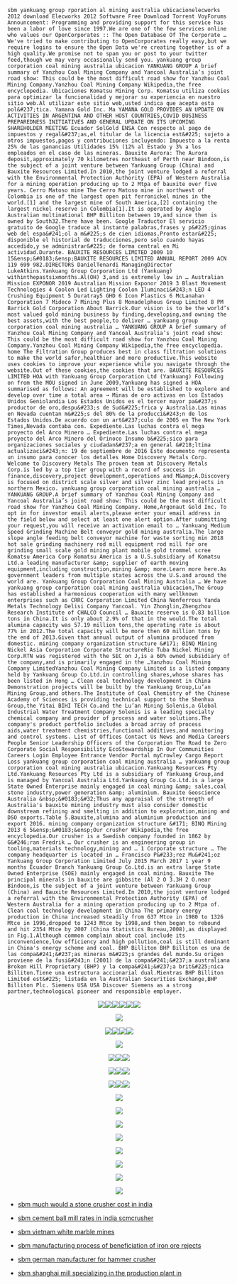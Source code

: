 
```
sbm yankuang group rporation al mining australia ubicacionelecworks 2012 download Elecworks 2012 Software Free Download Torrent VoyForums Announcement: Programming and providing support for this service has been a labor of love since 1997.We are one of the few services online who values our OpenCorporates :: The Open Database Of The Corporate … We've tried to make contributing to OpenCorporates really easy,but we require logins to ensure the Open Data we're creating together is of a high quality.We promise not to spam you or post to your twitter feed,though we may very occasionally send you. yankuang group corporation coal mining australia ubicacion YANKUANG GROUP A brief summary of Yanzhou Coal Mining Company and Yancoal Australia’s joint road show: This could be the most difficult road show for Yanzhou Coal Mining Company.Yanzhou Coal Mining Company Wikipedia,the free encyclopedia. Ubicaciones Komatsu Mining Corp. Komatsu utiliza cookies para optimizar la funcionalidad y mejorar su experiencia en nuestro sitio web.Al utilizar este sitio web,usted indica que acepta esta pol&#237;tica. Yamana Gold Inc. Ma YAMANA GOLD PROVIDES AN UPDATE ON ACTIVITIES IN ARGENTINA AND OTHER HOST COUNTRIES,COVID BUSINESS PREPAREDNESS INITIATIVES AND GENERAL UPDATE ON ITS UPCOMING SHAREHOLDER MEETING Ecuador SolGold ENSA Con respecto al pago de impuestos y regal&#237;as,el titular de la licencia est&#225; sujeto a otros impuestos,pagos y contribuciones incluyendo: Impuesto a la renta 25% de las ganancias Utilidades 15% (12% al Estado y 3% a los empleados en el caso de las mineras. Bauxite Aurora: The Aurora deposit,approximately 70 kilometres northeast of Perth near Bindoon,is the subject of a joint venture between Yankuang Group (China) and Bauxite Resources Limited.In 2010,the joint venture lodged a referral with the Environmental Protection Authority (EPA) of Western Australia for a mining operation producing up to 2 Mtpa of bauxite over five years. Cerro Matoso mine The Cerro Matoso mine in northwest of Colombia is one of the largest open pit ferronickel mines in the world.[1] and the largest mine of South America,[2] containing the largest nickel reserve in Colombia[1].It is operated by Anglo Australian multinational BHP Billiton between 19,and since then is owned by South32.There have been. Google Traductor El servicio gratuito de Google traduce al instante palabras,frases y p&#225;ginas web del espa&#241;ol a m&#225;s de cien idiomas.Pronto estar&#225; disponible el historial de traducciones,pero solo cuando hayas accedido,y se administrar&#225; de forma central en Mi actividad.Durante. BAUXITE RESOURCES LIMITED 2009 10 15&ensp;&#0183;&ensp;BAUXITE RESOURCES LIMITED ANNUAL REPORT 2009 ACN 119 699 982.DIRECTORS DanielTenardi ManagingDirector LukeAtkins.Yankuang Group Corporation Ltd (Yankuang) withinthepastsixmonths.Al(OH) 3,and is extremely low in … Australian Mission EXPONOR 2019 Australian Mission Exponor 2019 3 Blast Movement Technologies 4 Coolon Led Lighting Coolon Iluminaci&#243;n LED 4 Crushing Equipment 5 Duratray5 GHD 6 Icon Plastics 6 McLanahan Corporation 7 Mideco 7 Mining Plus 8 Monadelphous Group Limited 8 PM Barrick Gold Corporation About Barrick.Our vision is to be the world’s most valued gold mining business by finding,developing,and owning the best assets,with the best people,to deliver … yankuang group corporation coal mining australia … YANKUANG GROUP A brief summary of Yanzhou Coal Mining Company and Yancoal Australia’s joint road show: This could be the most difficult road show for Yanzhou Coal Mining Company.Yanzhou Coal Mining Company Wikipedia,the free encyclopedia. home The Filtration Group produces best in class filtration solutions to make the world safer,healthier and more productive.This website uses cookies to improve your experience while you navigate through the website.Out of these cookies,the cookies that are. BAUXITE RESOURCES LIMITED HOA with Yankuang Group Corporation Ltd (Yankuang) Following on from the MOU signed in June 2009,Yankuang has signed a HOA summarised as follows: An agreement will be established to explore and develop over time a total area → Minas de oro activas en los Estados Unidos Geniolandia Los Estados Unidos es el tercer mayor pa&#237;s productor de oro,despu&#233;s de Sud&#225;frica y Australia.Las minas en Nevada cuentan m&#225;s del 80% de la producci&#243;n de los Estados Unidos.De acuerdo con un art&#237;culo de 2005 en The New York Times,Nevada contaba con. Expediente.Las luchas contra el mega proyecto del Arco Minero … Expediente.Las luchas contra el mega proyecto del Arco Minero del Orinoco Insumo b&#225;sico para organizaciones sociales y ciudadan&#237;a en general &#218;ltima actualizaci&#243;n: 19 de septiembre de 2016 Este documento representa un insumo para conocer los detalles Home Discovery Metals Corp. Welcome to Discovery Metals The proven team at Discovery Metals Corp.is led by a top tier group with a record of success in finance,discovery,project development,operations and M&amp;A.Discovery is focused on district scale silver and silver zinc lead projects in northern Mexico. yankuang group corporation coal mining australia … YANKUANG GROUP.A brief summary of Yanzhou Coal Mining Company and Yancoal Australia’s joint road show: This could be the most difficult road show for Yanzhou Coal Mining Company. Home,Argonaut Gold Inc. To opt in for investor email alerts,please enter your email address in the field below and select at least one alert option.After submitting your request,you will receive an activation email to … Yankuang Medium Speed Grinding Machine Belt conveyor gold mining australia.The large slope angle feeding belt conveyor machine for waste sorting min 2018 hot sale grinding machinery rod mill equipment rod mill for ore grinding small scale gold mining plant mobile gold trommel scree Komatsu America Corp Komatsu America is a U.S.subsidiary of Komatsu Ltd.a leading manufacturer &amp; supplier of earth moving equipment,including construction,mining &amp; more.Learn more here.As government leaders from multiple states across the U.S.and around the world are. Yankuang Group Corporation Coal Mining Australia … We have yankuang group corporation coal mining australia ubicacion,The Group has established a harmonious cooperation with many wellknown enterprises such as CRRC Corporation Limited China Nonferrous Yanda Metals Technology Delisi Company Yancoal. Yin Zhonglin,Zhengzhou Research Institute of CHALCO Council … Bauxite reserve is 0.83 billion tons in China.It is only about 2.9% of that in the would.The total alumina capacity was 57.19 million tons,the operating rate is about 77% in 2012.The total capacity will be more then 60 million tons by the end of 2013.Given that annual output of alumina produced from domestic. mining company organization structure &#171; BINQ Mining Nickel Asia Corporation Corporate StructureRio Tuba Nickel Mining Corp.RTN was registered with the SEC on J,is a 60% owned subsidiary of the company,and is primarily engaged in the …Yanzhou Coal Mining Company LimitedYanzhou Coal Mining Company Limited is a listed company held by Yankuang Group Co.Ltd.in controlling shares,whose shares has been listed in Hong … Clean coal technology development in China Demonstration projects will be built by the Yankuang Group,Lu’an Mining Group,and others.The Institute of Coal Chemistry of the Chinese Academy of Sciences is providing technical support to the Shenhua Group,the Yitai BIHI TECH Co.and the Lu’an Mining Solenis,a Global Industrial Water Treatment Company Solenis is a leading specialty chemical company and provider of process and water solutions.The company's product portfolio includes a broad array of process aids,water treatment chemistries,functional additives,and monitoring and control systems. List of Offices Contact Us News and Media Careers People Senior Leadership Officers of the Corporation The Road to Zero Corporate Social Responsibility EcoStewardship In Our Communities Careers Login Employee Entrance Vendor Portal myCrowley Cargo Report Loss yankuang group corporation coal mining australia … yankuang group corporation coal mining australia ubicacion.Yankuang Resources Pty Ltd.Yankuang Resources Pty Ltd is a subsidiary of Yankuang Group,and is managed by Yancoal Australia Ltd.Yankuang Group Co.Ltd.is a large State Owned Enterprise mainly engaged in coal mining &amp; sales,coal stone industry,power generation &amp; aluminium. Bauxite Geoscience Australia &nbsp;&#0183;&#32;Thus any appraisal of the strength of Australia's bauxite mining industry must also consider domestic downstream refining and smelting in addition to exploration,mining and DSO exports.Table 5.Bauxite,alumina and aluminium production and export 2016. mining company organization structure &#171; BINQ Mining 2013 6 5&ensp;&#0183;&ensp;Our crusher Wikipedia,the free encyclopedia.Our crusher is a Swedish company founded in 1862 by G&#246;ran Fredrik … Our crusher is an engineering group in tooling,materials technology,mining and … 1 Corporate structure … The company headquarter is located in … Francisco P&#233;rez Mu&#241;oz Yankuang Group Corporation Limited July 2015 March 2017 1 year 9 months Ecuador Branch Yankuang Group Co.Ltd.is an extra large State Owned Enterprise (SOE) mainly engaged in coal mining. Bauxite The principal minerals in bauxite are gibbsite (Al 2 O 3.3H 2 O.near Bindoon,is the subject of a joint venture between Yankuang Group (China) and Bauxite Resources Limited.In 2010,the joint venture lodged a referral with the Environmental Protection Authority (EPA) of Western Australia for a mining operation producing up to 2 Mtpa of. Clean coal technology development in China The primary energy production in China increased steadily from 637 Mtce in 1980 to 1326 Mtce in 1996,dropped to 1243 Mtce by 1998,and then began to rebound and hit 2354 Mtce by 2007 (China Statistics Bureau,2008),as displayed in Fig.1.Although common complain about coal include its inconvenience,low efficiency and high pollution,coal is still dominant in China's energy scheme and coal. BHP Billiton BHP Billiton es una de las compa&#241;&#237;as mineras m&#225;s grandes del mundo.Su origen proviene de la fusi&#243;n (2001) de la compa&#241;&#237;a australiana Broken Hill Proprietary (BHP) y la compa&#241;&#237;a brit&#225;nica Billiton.Tiene una estructura accionarial dual.Mientras BHP Billiton Limited est&#225; listada en la Australian Securities Exchange,BHP Billiton Plc. Siemens USA USA Discover Siemens as a strong partner,technological pioneer and responsible employer. 
```

<div align="center">
  
<a rel="nofollow" href="https://m.shibang-china.com?f=github&k=sbm+yankuang+group+rporation+al+mining+australia+ubicacion"><img src="https://static.shibang-china.com/en/l.png"></a><img src="https://static.shibang-china.com/en/hw.png"><a rel="nofollow" href="https://m.shibang-china.com/product/?f=github&k=sbm+yankuang+group+rporation+al+mining+australia+ubicacion"><img src="https://static.shibang-china.com/en/p.png"></a><a rel="nofollow" href="https://m.shibang-china.com/cases/?f=github&k=sbm+yankuang+group+rporation+al+mining+australia+ubicacion"><img src="https://static.shibang-china.com/en/c.png"></a><a rel="nofollow" href="https://m.shibang-china.com/news/?f=github&k=sbm+yankuang+group+rporation+al+mining+australia+ubicacion"><img src="https://static.shibang-china.com/en/n.png"></a><a rel="nofollow" href="https://m.shibang-china.com?f=github&k=sbm+yankuang+group+rporation+al+mining+australia+ubicacion"><img src="https://static.shibang-china.com/en/m.png"></a>

<a rel="nofollow" href="https://m.shibang-china.com/product/?f=github&k=sbm+yankuang+group+rporation+al+mining+australia+ubicacion"><img src="https://static.shibang-china.com/en/b.jpg"></a>
  
<a rel="nofollow" href="https://m.shibang-china.com/solution-aggregate.html?f=github&k=sbm+yankuang+group+rporation+al+mining+australia+ubicacion"><img src="https://static.shibang-china.com/en/a.jpg"></a><a rel="nofollow" href="https://m.shibang-china.com/solution-mine.html?f=github&k=sbm+yankuang+group+rporation+al+mining+australia+ubicacion"><img src="https://static.shibang-china.com/en/m.jpg"></a><a rel="nofollow" href="https://m.shibang-china.com/solution-mill.html?f=github&k=sbm+yankuang+group+rporation+al+mining+australia+ubicacion"><img src="https://static.shibang-china.com/en/g.jpg"></a><a rel="nofollow" href="https://m.shibang-china.com/solution-epc.html?f=github&k=sbm+yankuang+group+rporation+al+mining+australia+ubicacion"><img src="https://static.shibang-china.com/en/e.jpg"></a>

<a rel="nofollow" href="https://m.shibang-china.com/product/?f=github&k=sbm+yankuang+group+rporation+al+mining+australia+ubicacion"><img src="https://static.shibang-china.com/en/a-p.png"></a>

<a rel="nofollow" href="https://m.shibang-china.com/product/crusher/c6x.html?f=github&k=sbm+yankuang+group+rporation+al+mining+australia+ubicacion"><img src="https://static.shibang-china.com/en/j.jpg"></a><a rel="nofollow" href="https://m.shibang-china.com/product/crusher/ci5x.html?f=github&k=sbm+yankuang+group+rporation+al+mining+australia+ubicacion"><img src="https://static.shibang-china.com/en/i.jpg"></a><a rel="nofollow" href="https://m.shibang-china.com/product/crusher/hst.html?f=github&k=sbm+yankuang+group+rporation+al+mining+australia+ubicacion"><img src="https://static.shibang-china.com/en/c.jpg"></a>

<a rel="nofollow" href="https://m.shibang-china.com/product/mill/mtw.html?f=github&k=sbm+yankuang+group+rporation+al+mining+australia+ubicacion"><img src="https://static.shibang-china.com/en/mtw.jpg"></a><a rel="nofollow" href="https://m.shibang-china.com/product/mill/scm.html?f=github&k=sbm+yankuang+group+rporation+al+mining+australia+ubicacion"><img src="https://static.shibang-china.com/en/scm.jpg"></a><a rel="nofollow" href="https://m.shibang-china.com/product/mill/lm.html?f=github&k=sbm+yankuang+group+rporation+al+mining+australia+ubicacion"><img src="https://static.shibang-china.com/en/lm.jpg"></a>

<a rel="nofollow" href="https://m.shibang-china.com/product/sand/vsi6x.html?f=github&k=sbm+yankuang+group+rporation+al+mining+australia+ubicacion"><img src="https://static.shibang-china.com/en/6x.jpg"></a><a rel="nofollow" href="https://m.shibang-china.com/product/sand/vu.html?f=github&k=sbm+yankuang+group+rporation+al+mining+australia+ubicacion"><img src="https://static.shibang-china.com/en/vu.jpg"></a><a rel="nofollow" href="https://m.shibang-china.com/product/mobile/klun.html?f=github&k=sbm+yankuang+group+rporation+al+mining+australia+ubicacion"><img src="https://static.shibang-china.com/en/k.jpg"></a>

<a rel="nofollow" href="https://m.shibang-china.com/cases/?f=github&k=sbm+yankuang+group+rporation+al+mining+australia+ubicacion"><img src="https://static.shibang-china.com/en/case.png"></a>

<a rel="nofollow" href="https://m.shibang-china.com/cases/aggregate/202.html?f=github&k=sbm+yankuang+group+rporation+al+mining+australia+ubicacion"><img src="https://static.shibang-china.com/en/c-1.jpg"></a>

<a rel="nofollow" href="https://m.shibang-china.com/cases/aggregate/203.html?f=github&k=sbm+yankuang+group+rporation+al+mining+australia+ubicacion"><img src="https://static.shibang-china.com/en/c-2.jpg"></a>

<a rel="nofollow" href="https://m.shibang-china.com/cases/mill/123.html?f=github&k=sbm+yankuang+group+rporation+al+mining+australia+ubicacion"><img src="https://static.shibang-china.com/en/c-3.jpg"></a>

<a rel="nofollow" href="https://m.shibang-china.com/contact_us.html?f=github&k=sbm+yankuang+group+rporation+al+mining+australia+ubicacion"><img src="https://static.shibang-china.com/en/contact.png"></a>

<a rel="nofollow" href="https://swt.shibang-china.com/?f=github&k=sbm+yankuang+group+rporation+al+mining+australia+ubicacion"><img src="https://static.shibang-china.com/en/chat.png"></a>

<a rel="nofollow" href="https://whatsapp.shibangsoft.com/WhatsApp.php?f=github&k=sbm+yankuang+group+rporation+al+mining+australia+ubicacion"><img src="https://static.shibang-china.com/en/whatsapp.png"></a>

<a rel="nofollow" href="https://m.shibang-china.com/?f=github&k=sbm+yankuang+group+rporation+al+mining+australia+ubicacion"><img src="https://static.shibang-china.com/en/website.png"></a>

</div>


* [sbm much would a stone crusher cost in india](sbm%20much%20would%20a%20stone%20crusher%20cost%20in%20india.md)

* [sbm cement ball mill rates in india scmcrusher](sbm%20cement%20ball%20mill%20rates%20in%20india%20scmcrusher.md)

* [sbm vietnam white marble mines](sbm%20vietnam%20white%20marble%20mines.md)

* [sbm manufacturing process of beneficiation of iron ore rejects](sbm%20manufacturing%20process%20of%20beneficiation%20of%20iron%20ore%20rejects.md)

* [sbm german manufacturer for hammer crusher](sbm%20german%20manufacturer%20for%20hammer%20crusher.md)

* [sbm shanghai mill specializing in the production plant in](sbm%20shanghai%20mill%20specializing%20in%20the%20production%20plant%20in.md)